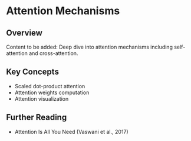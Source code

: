 # Attention Mechanisms

## Overview
Content to be added: Deep dive into attention mechanisms including self-attention and cross-attention.

## Key Concepts
- Scaled dot-product attention
- Attention weights computation
- Attention visualization

## Further Reading
- Attention Is All You Need (Vaswani et al., 2017)
